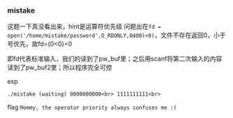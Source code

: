 ### mistake

这题一下真没看出来，hint是运算符优先级
问题出在`fd = open('/home/mistake/password',O_RDONLY,0400)<0)`，文件不存在返回0，小于号优先，故fd=(0<0)=0

即fd代表标准输入，我们的读到了pw_buf里；之后用scanf将第二次输入的内容读到了pw_buf2里；所以程序完全可控

exp
```
./mistake (waiting) 0000000000<br> 1111111111<br>
```

flag
`Mommy, the operator priority always confuses me :(`
